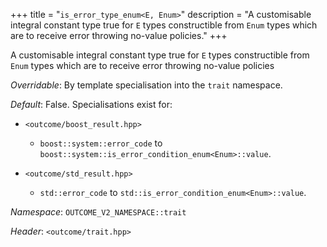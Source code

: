 +++
title = "`is_error_type_enum<E, Enum>`"
description = "A customisable integral constant type true for `E` types constructible from `Enum` types which are to receive error throwing no-value policies."
+++

A customisable integral constant type true for `E` types constructible from `Enum` types which are to receive error throwing no-value policies

*Overridable*: By template specialisation into the `trait` namespace.

*Default*: False. Specialisations exist for:

- `<outcome/boost_result.hpp>`
    - `boost::system::error_code` to `boost::system::is_error_condition_enum<Enum>::value`.

- `<outcome/std_result.hpp>`
    - `std::error_code` to `std::is_error_condition_enum<Enum>::value`.

*Namespace*: `OUTCOME_V2_NAMESPACE::trait`

*Header*: `<outcome/trait.hpp>`